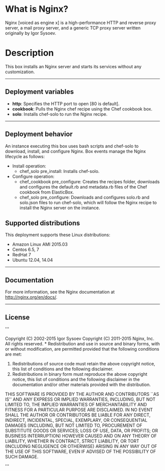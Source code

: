 # What is Nginx?
Nginx [voiced as engine x] is a high-performance HTTP and reverse proxy server, a mail proxy server, and a generic TCP proxy server written originally by Igor Sysoev.

# Description
This box installs an Nginx server and starts its services without any customization.

***

## Deployment variables
*   **http**: Specifies the HTTP port to open [80 is default].
*   **cookbook**: Pulls the Nginx chef recipe using the Chef cookbook box. 
*   **solo**: Installs chef-solo to run the Nginx recipe.

***

## Deployment behavior
An instance executing this box uses bash scripts and chef-solo to download, install, and configure Nginx. Box events manage the Nginx lifecycle as follows:

+ Install operation:
	* chef_solo pre_install: Installs chef-solo.
+ Configure operation:
	* chef_cookbook pre_configure: Creates the recipes folder, downloads and configures the default.rb and metadata.rb files of the Chef cookbook from ElasticBox.
	* chef_solo pre_configure: Downloads and configures solo.rb and solo.json files to run chef-solo, which will follow the Nginx recipe to install the Nginx server on the instance.

## Supported distributions
This deployment supports these Linux distributions:
* Amazon Linux AMI 2015.03
* Centos 6.5, 7
* RedHat 7
* Ubuntu 12.04, 14.04

***

## Documentation
For more information, see the Nginx documentation at http://nginx.org/en/docs/.

***

## License
'''
 
Copyright (C) 2002-2015 Igor Sysoev
Copyright (C) 2011-2015 Nginx, Inc.
All rights reserved.
 *
Redistribution and use in source and binary forms, with or without
modification, are permitted provided that the following conditions
are met:
1. Redistributions of source code must retain the above copyright
   notice, this list of conditions and the following disclaimer.
2. Redistributions in binary form must reproduce the above copyright
   notice, this list of conditions and the following disclaimer in the
   documentation and/or other materials provided with the distribution.

THIS SOFTWARE IS PROVIDED BY THE AUTHOR AND CONTRIBUTORS ``AS IS'' AND
ANY EXPRESS OR IMPLIED WARRANTIES, INCLUDING, BUT NOT LIMITED TO, THE
IMPLIED WARRANTIES OF MERCHANTABILITY AND FITNESS FOR A PARTICULAR PURPOSE
ARE DISCLAIMED.  IN NO EVENT SHALL THE AUTHOR OR CONTRIBUTORS BE LIABLE
FOR ANY DIRECT, INDIRECT, INCIDENTAL, SPECIAL, EXEMPLARY, OR CONSEQUENTIAL
DAMAGES (INCLUDING, BUT NOT LIMITED TO, PROCUREMENT OF SUBSTITUTE GOODS
OR SERVICES; LOSS OF USE, DATA, OR PROFITS; OR BUSINESS INTERRUPTION)
HOWEVER CAUSED AND ON ANY THEORY OF LIABILITY, WHETHER IN CONTRACT, STRICT
LIABILITY, OR TORT (INCLUDING NEGLIGENCE OR OTHERWISE) ARISING IN ANY WAY
OUT OF THE USE OF THIS SOFTWARE, EVEN IF ADVISED OF THE POSSIBILITY OF
SUCH DAMAGE.
 
'''
